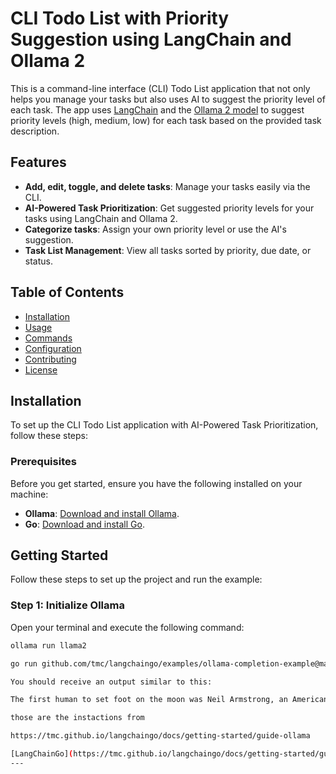# CLI Todo List with Priority Suggestion using LangChain and Ollama 2

This is a command-line interface (CLI) Todo List application that not only helps you manage your tasks but also uses AI to suggest the priority level of each task. The app uses [LangChain](https://github.com/hwchase17/langchain) and the [Ollama 2 model](https://ollama.com/) to suggest priority levels (high, medium, low) for each task based on the provided task description.

## Features

- **Add, edit, toggle, and delete tasks**: Manage your tasks easily via the CLI.
- **AI-Powered Task Prioritization**: Get suggested priority levels for your tasks using LangChain and Ollama 2.
- **Categorize tasks**: Assign your own priority level or use the AI's suggestion.
- **Task List Management**: View all tasks sorted by priority, due date, or status.

## Table of Contents

- [Installation](#installation)
- [Usage](#usage)
- [Commands](#commands)
- [Configuration](#configuration)
- [Contributing](#contributing)
- [License](#license)


## Installation

To set up the CLI Todo List application with AI-Powered Task Prioritization, follow these steps:

### Prerequisites

Before you get started, ensure you have the following installed on your machine:

- **Ollama**: [Download and install Ollama](https://ollama.com/download).
- **Go**: [Download and install Go](https://golang.org/dl/).

## Getting Started

Follow these steps to set up the project and run the example:

### Step 1: Initialize Ollama

Open your terminal and execute the following command:

```bash
ollama run llama2

go run github.com/tmc/langchaingo/examples/ollama-completion-example@main

You should receive an output similar to this:

The first human to set foot on the moon was Neil Armstrong, an American astronaut, who stepped onto the lunar surface.

those are the instactions from 

https://tmc.github.io/langchaingo/docs/getting-started/guide-ollama

[LangChainGo](https://tmc.github.io/langchaingo/docs/getting-started/guide-ollama)
---
